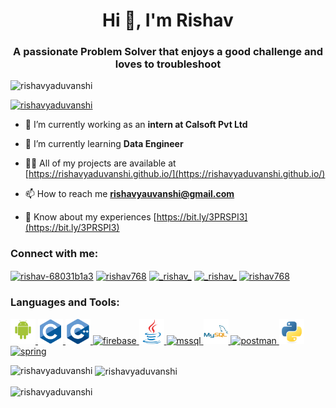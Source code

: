 <h1 align="center">Hi 👋, I'm Rishav</h1>
<h3 align="center">A passionate Problem Solver that enjoys a good challenge and loves to troubleshoot</h3>

<p align="left"> <img src="https://komarev.com/ghpvc/?username=rishavyaduvanshi&label=Profile%20views&color=0e75b6&style=flat" alt="rishavyaduvanshi" /> </p>

<p align="left"> <a href="https://github.com/ryo-ma/github-profile-trophy"><img src="https://github-profile-trophy.vercel.app/?username=RishavYaduvanshi" alt="rishavyaduvanshi" /></a> </p>

- 🔭 I’m currently working as an **intern at Calsoft Pvt Ltd**

- 🌱 I’m currently learning **Data Engineer**

- 👨‍💻 All of my projects are available at [https://rishavyaduvanshi.github.io/](https://rishavyaduvanshi.github.io/)

- 📫 How to reach me **rishavyauvanshi@gmail.com**

- 📄 Know about my experiences [https://bit.ly/3PRSPI3](https://bit.ly/3PRSPI3)

<h3 align="left">Connect with me:</h3>
<p align="left">
<a href="https://linkedin.com/in/rishav-68031b1a3" target="blank"><img align="center" src="https://raw.githubusercontent.com/rahuldkjain/github-profile-readme-generator/master/src/images/icons/Social/linked-in-alt.svg" alt="rishav-68031b1a3" height="30" width="40" /></a>
<a href="https://www.codechef.com/users/rishav768" target="blank"><img align="center" src="https://cdn.jsdelivr.net/npm/simple-icons@3.1.0/icons/codechef.svg" alt="rishav768" height="30" width="40" /></a>
<a href="https://www.hackerrank.com/_rishav_" target="blank"><img align="center" src="https://raw.githubusercontent.com/rahuldkjain/github-profile-readme-generator/master/src/images/icons/Social/hackerrank.svg" alt="_rishav_" height="30" width="40" /></a>
<a href="https://www.leetcode.com/_rishav_" target="blank"><img align="center" src="https://raw.githubusercontent.com/rahuldkjain/github-profile-readme-generator/master/src/images/icons/Social/leet-code.svg" alt="_rishav_" height="30" width="40" /></a>
<a href="https://auth.geeksforgeeks.org/user/rishav768" target="blank"><img align="center" src="https://raw.githubusercontent.com/rahuldkjain/github-profile-readme-generator/master/src/images/icons/Social/geeks-for-geeks.svg" alt="rishav768" height="30" width="40" /></a>
</p>

<h3 align="left">Languages and Tools:</h3>
<p align="left"> <a href="https://developer.android.com" target="_blank" rel="noreferrer"> <img src="https://raw.githubusercontent.com/devicons/devicon/master/icons/android/android-original-wordmark.svg" alt="android" width="40" height="40"/> </a> <a href="https://www.cprogramming.com/" target="_blank" rel="noreferrer"> <img src="https://raw.githubusercontent.com/devicons/devicon/master/icons/c/c-original.svg" alt="c" width="40" height="40"/> </a> <a href="https://www.w3schools.com/cpp/" target="_blank" rel="noreferrer"> <img src="https://raw.githubusercontent.com/devicons/devicon/master/icons/cplusplus/cplusplus-original.svg" alt="cplusplus" width="40" height="40"/> </a> <a href="https://firebase.google.com/" target="_blank" rel="noreferrer"> <img src="https://www.vectorlogo.zone/logos/firebase/firebase-icon.svg" alt="firebase" width="40" height="40"/> </a> <a href="https://www.java.com" target="_blank" rel="noreferrer"> <img src="https://raw.githubusercontent.com/devicons/devicon/master/icons/java/java-original.svg" alt="java" width="40" height="40"/> </a> <a href="https://www.microsoft.com/en-us/sql-server" target="_blank" rel="noreferrer"> <img src="https://www.svgrepo.com/show/303229/microsoft-sql-server-logo.svg" alt="mssql" width="40" height="40"/> </a> <a href="https://www.mysql.com/" target="_blank" rel="noreferrer"> <img src="https://raw.githubusercontent.com/devicons/devicon/master/icons/mysql/mysql-original-wordmark.svg" alt="mysql" width="40" height="40"/> </a> <a href="https://postman.com" target="_blank" rel="noreferrer"> <img src="https://www.vectorlogo.zone/logos/getpostman/getpostman-icon.svg" alt="postman" width="40" height="40"/> </a> <a href="https://www.python.org" target="_blank" rel="noreferrer"> <img src="https://raw.githubusercontent.com/devicons/devicon/master/icons/python/python-original.svg" alt="python" width="40" height="40"/> </a> <a href="https://spring.io/" target="_blank" rel="noreferrer"> <img src="https://www.vectorlogo.zone/logos/springio/springio-icon.svg" alt="spring" width="40" height="40"/> </a> </p>

<p><img align="left" src="https://github-readme-stats.vercel.app/api/top-langs?username=rishavyaduvanshi&show_icons=true&locale=en&layout=compact" alt="rishavyaduvanshi" /></p>

<p>&nbsp;<img align="center" src="https://github-readme-stats.vercel.app/api?username=rishavyaduvanshi&show_icons=true&locale=en" alt="rishavyaduvanshi" /></p>

<p><img align="center" src="https://github-readme-streak-stats.herokuapp.com/?user=rishavyaduvanshi&" alt="rishavyaduvanshi" /></p>
